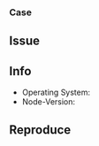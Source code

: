<!-- REMOVE EVERYTHING WRITTEN IN UPPERCASE -->

### Case
<!-- IS IT A:
- New Resume Template
-->

## Issue
<!-- DESCRIBE WHY YOU OPEN THIS ISSUE -->

## Info
- Operating System: <!-- LINUX / OSX / WINDOWS -->
- Node-Version: <!-- RUN 'node -v' TO CHECK YOUR VERSION -->

## Reproduce
<!--
  IF YOU HAVE A BUG,
  WRITE DOWN EACH STEP TO REPRODUCE THE PROBLEM
-->

